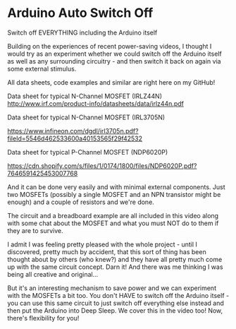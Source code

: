 # Arduino Auto Switch Off
Switch off EVERYTHING including the Arduino itself

Building on the experiences of recent power-saving videos, I thought I would try as an experiment whether we could switch off the Arduino itself as well as any surrounding circuitry - and then switch it back on again via some external stimulus.

All data sheets, code examples and similar are right here on my GitHub!

Data sheet for typical N-Channel MOSFET (IRLZ44N)                                                      
http://www.irf.com/product-info/datasheets/data/irlz44n.pdf

Data sheet for typical N-Channel MOSFET (IRL3705N)

https://www.infineon.com/dgdl/irl3705n.pdf?fileId=5546d462533600a40153565f29f42532


Data sheet for typical P-Channel MOSFET (NDP6020P)

https://cdn.shopify.com/s/files/1/0174/1800/files/NDP6020P.pdf?7646591425453007768

And it can be done very easily and with minimal external components. Just two MOSFETs (possibly a single MOSFET and an NPN transistor might be enough) and a couple of resistors and we're done.

The circuit and a breadboard example are all included in this video along with some chat about the MOSFET and what you must NOT do to them if they are to survive.

I admit I was feeling pretty pleased with the whole project - until I discovered, pretty much by accident, that this sort of thing has been thought about by others (who knew?) and they have all pretty much come up with the same circuit concept. Darn it! And there was me thinking I was being all creative and original...

But it's an interesting mechanism to save power and we can experiment with the MOSFETs a bit too. You don't HAVE to switch off the Arduino itself - you can use this same circuit to just switch off everything else instead and then put the Arduino into Deep Sleep. We cover this in the video too! Now, there's flexibility for you!
